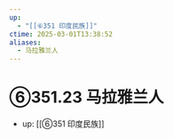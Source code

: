 ```yaml
---
up:
  - "[[⑥351 印度民族]]"
ctime: 2025-03-01T13:38:52
aliases:
  - 马拉雅兰人
---
```


# ⑥351.23 马拉雅兰人

- up: [[⑥351 印度民族]]

